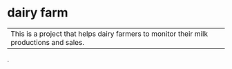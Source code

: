 # dairy farm
<table>
<tr>
<td>
  This is a project that helps dairy farmers to monitor their milk productions and sales.
</td>
</tr>
</table>.
